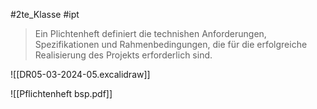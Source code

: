 #2te_Klasse #ipt 

> Ein Plichtenheft definiert die technishen Anforderungen, Spezifikationen und Rahmenbedingungen, die für die erfolgreiche Realisierung des Projekts erforderlich sind. 

![[DR05-03-2024-05.excalidraw]]

![[Pflichtenheft bsp.pdf]]
